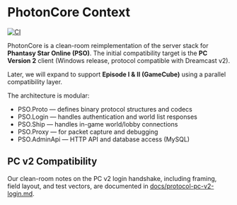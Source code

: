 # PhotonCore Context

[![CI](https://github.com/PhotonCore/PhotonCore/actions/workflows/ci.yml/badge.svg)](https://github.com/PhotonCore/PhotonCore/actions/workflows/ci.yml)

PhotonCore is a clean-room reimplementation of the server stack for
**Phantasy Star Online (PSO)**. The initial compatibility target is the
**PC Version 2** client (Windows release, protocol compatible with Dreamcast v2).

Later, we will expand to support **Episode I & II (GameCube)** using a parallel
compatibility layer.

The architecture is modular:
- PSO.Proto — defines binary protocol structures and codecs
- PSO.Login — handles authentication and world list responses
- PSO.Ship — handles in-game world/lobby connections
- PSO.Proxy — for packet capture and debugging
- PSO.AdminApi — HTTP API and database access (MySQL)

## PC v2 Compatibility

Our clean-room notes on the PC v2 login handshake, including framing, field
layout, and test vectors, are documented in
[docs/protocol-pc-v2-login.md](docs/protocol-pc-v2-login.md).
